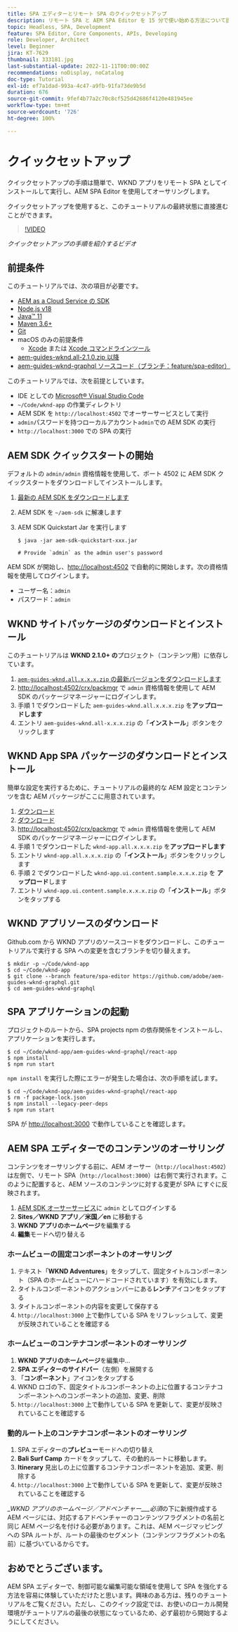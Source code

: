 ```yaml
---
title: SPA エディターとリモート SPA のクイックセットアップ
description: リモート SPA と AEM SPA Editor を 15 分で使い始める方法について説明します。
topic: Headless, SPA, Development
feature: SPA Editor, Core Components, APIs, Developing
role: Developer, Architect
level: Beginner
jira: KT-7629
thumbnail: 333181.jpg
last-substantial-update: 2022-11-11T00:00:00Z
recommendations: noDisplay, noCatalog
doc-type: Tutorial
exl-id: ef7a1dad-993a-4c47-a9fb-91fa73de9b5d
duration: 676
source-git-commit: 9fef4b77a2c70c8cf525d42686f4120e481945ee
workflow-type: tm+mt
source-wordcount: '726'
ht-degree: 100%

---
```


# クイックセットアップ

クイックセットアップの手順は簡単で、WKND アプリをリモート SPA としてインストールして実行し、AEM SPA Editor を使用してオーサリングします。

クイックセットアップを使用すると、このチュートリアルの最終状態に直接進むことができます。

>[!VIDEO](https://video.tv.adobe.com/v/333181?quality=12&learn=on)

_クイックセットアップの手順を紹介するビデオ_

## 前提条件

このチュートリアルでは、次の項目が必要です。

+ [AEM as a Cloud Service の SDK](https://experienceleague.adobe.com/docs/experience-manager-learn/cloud-service/local-development-environment-set-up/aem-runtime.html?lang=ja)
+ [Node.js v18](https://nodejs.org/ja/)
+ [Java™ 11](https://downloads.experiencecloud.adobe.com/content/software-distribution/en/general.html)
+ [Maven 3.6+](https://maven.apache.org/)
+ [Git](https://git-scm.com/downloads)
+ macOS のみの前提条件
   + [Xcode](https://developer.apple.com/xcode/) または [Xcode コマンドラインツール](https://developer.apple.com/xcode/resources/)
+ [aem-guides-wknd.all-2.1.0.zip 以降](https://github.com/adobe/aem-guides-wknd/releases)
+ [aem-guides-wknd-graphql ソースコード（ブランチ：feature/spa-editor）](https://github.com/adobe/aem-guides-wknd-graphql/tree/feature/spa-editor)


このチュートリアルでは、次を前提としています。

+ IDE としての [Microsoft® Visual Studio Code](https://visualstudio.microsoft.com/)
+ `~/Code/wknd-app` の作業ディレクトリ
+ AEM SDK を `http://localhost:4502` でオーサーサービスとして実行
+ `admin`パスワードを持つローカルアカウント`admin`での AEM SDK の実行
+ `http://localhost:3000` での SPA の実行

## AEM SDK クイックスタートの開始

デフォルトの `admin/admin` 資格情報を使用して、ポート 4502 に AEM SDK クイックスタートをダウンロードしてインストールします。

1. [最新の AEM SDK をダウンロードします](https://experience.adobe.com/#/downloads/content/software-distribution/jp/aemcloud.html?fulltext=AEM*+SDK*&amp;orderby=%40jcr%3Acontent%2Fjcr%3AlastModified&amp;orderby.sort=desc&amp;layout=list&amp;p.offset=0&amp;p.limit=1)
1. AEM SDK を `~/aem-sdk` に解凍します
1. AEM SDK Quickstart Jar を実行します

   ```
   $ java -jar aem-sdk-quickstart-xxx.jar
   
   # Provide `admin` as the admin user's password
   ```

AEM SDK が開始し、[http://localhost:4502](http://localhost:4502) で自動的に開始します。次の資格情報を使用してログインします。

+ ユーザー名：`admin`
+ パスワード：`admin`

## WKND サイトパッケージのダウンロードとインストール

このチュートリアルは __WKND 2.1.0+ の__&#x200B;プロジェクト（コンテンツ用）に依存しています。

1. [`aem-guides-wknd.all.x.x.x.zip` の最新バージョンをダウンロードします](https://github.com/adobe/aem-guides-wknd/releases)
1. [http://localhost:4502/crx/packmgr](http://localhost:4502/crx/packmgr) で `admin` 資格情報を使用して AEM SDK のパッケージマネージャーにログインします。
1. 手順 1 でダウンロードした `aem-guides-wknd.all.x.x.x.zip` を&#x200B;__アップロードします__
1. エントリ `aem-guides-wknd.all-x.x.x.zip` の「__インストール__」ボタンをクリックします

## WKND App SPA パッケージのダウンロードとインストール

簡単な設定を実行するために、チュートリアルの最終的な AEM 設定とコンテンツを含む AEM パッケージがここに用意されています。

1. [ダウンロード ](./assets/quick-setup/wknd-app.all-1.0.0-SNAPSHOT.zip)
1. [ダウンロード ](./assets/quick-setup/wknd-app.ui.content.sample-1.0.1.zip)
1. [http://localhost:4502/crx/packmgr](http://localhost:4502/crx/packmgr) で `admin` 資格情報を使用して AEM SDK のパッケージマネージャーにログインします。
1. 手順 1 でダウンロードした `wknd-app.all.x.x.x.zip` を&#x200B;__アップロードします__
1. エントリ `wknd-app.all.x.x.x.zip` の「__インストール__」ボタンをクリックします
1. 手順 2 でダウンロードした `wknd-app.ui.content.sample.x.x.x.zip` を __アップロード__&#x200B;します
1. エントリ `wknd-app.ui.content.sample.x.x.x.zip` の「__インストール__」ボタンをタップする

## WKND アプリソースのダウンロード

Github.com から WKND アプリのソースコードをダウンロードし、このチュートリアルで実行する SPA への変更を含むブランチを切り替えます。

```
$ mkdir -p ~/Code/wknd-app
$ cd ~/Code/wknd-app
$ git clone --branch feature/spa-editor https://github.com/adobe/aem-guides-wknd-graphql.git
$ cd aem-guides-wknd-graphql
```

## SPA アプリケーションの起動

プロジェクトのルートから、SPA projects npm の依存関係をインストールし、アプリケーションを実行します。

```
$ cd ~/Code/wknd-app/aem-guides-wknd-graphql/react-app
$ npm install
$ npm run start
```

`npm install` を実行した際にエラーが発生した場合は、次の手順を試します。

```
$ cd ~/Code/wknd-app/aem-guides-wknd-graphql/react-app
$ rm -f package-lock.json
$ npm install --legacy-peer-deps
$ npm run start
```

SPA が [http://localhost:3000](http://localhost:3000) で動作していることを確認します。

## AEM SPA エディターでのコンテンツのオーサリング

コンテンツをオーサリングする前に、AEM オーサー（`http://localhost:4502`）は左側で、リモート SPA（`http://localhost:3000`）は右側で実行されます。このように配置すると、AEM ソースのコンテンツに対する変更が SPA にすぐに反映されます。

1. [AEM SDK オーサーサービス](http://localhost:4502)に `admin` としてログインする
1. __Sites／WKND アプリ／米国／en__ に移動する
1. __WKND アプリのホームページ__&#x200B;を編集する
1. __編集__&#x200B;モードへ切り替える

### ホームビューの固定コンポーネントのオーサリング

1. テキスト「__WKND Adventures__」をタップして、固定タイトルコンポーネント（SPA のホームビューにハードコードされています）を有効にします。
1. タイトルコンポーネントのアクションバーにある&#x200B;__レンチ__&#x200B;アイコンをタップする
1. タイトルコンポーネントの内容を変更して保存する
1. `http://localhost:3000` 上で動作している SPA をリフレッシュして、変更が反映されていることを確認する

### ホームビューのコンテナコンポーネントのオーサリング

1. __WKND アプリのホームページ__&#x200B;を編集中...
1. __SPA エディターのサイドバー__（左側）を展開する
1. 「__コンポーネント__」アイコンをタップする
1. WKND ロゴの下、固定タイトルコンポーネントの上に位置するコンテナコンポーネントへのコンポーネントの追加、変更、削除
1. `http://localhost:3000` 上で動作している SPA を更新して、変更が反映されていることを確認する

### 動的ルート上のコンテナコンポーネントのオーサリング

1. SPA エディターの&#x200B;__プレビュー__&#x200B;モードへの切り替え
1. __Bali Surf Camp__ カードをタップして、その動的ルートに移動します。
1. __Itinerary__ 見出しの上に位置するコンテナコンポーネントを追加、変更、削除する
1. `http://localhost:3000` 上で動作している SPA を更新して、変更が反映されていることを確認する

__WKND アプリのホームページ／アドベンチャー___必須_&#x200B;の下に新規作成する AEM ページには、対応するアドベンチャーのコンテンツフラグメントの名前と同じ AEM ページ名を付ける必要があります。これは、AEM ページマッピングへの SPA ルートが、ルートの最後のセグメント（コンテンツフラグメントの名前）に基づいているからです。

## おめでとうございます。

AEM SPA エディターで、制御可能な編集可能な領域を使用して SPA を強化する方法を容易に体験していただけたと思います。興味のある方は、残りのチュートリアルをご覧ください。ただし、このクイック設定では、お使いのローカル開発環境がチュートリアルの最後の状態になっているため、必ず最初から開始するようにしてください。
